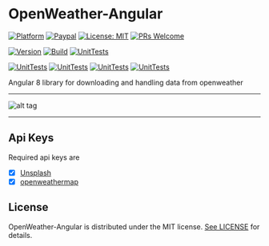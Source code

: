 # OpenWeather-Angular

[![Platform](https://img.shields.io/badge/platform-Angular-blue.svg)](https://angular.io/)
[![Paypal](https://img.shields.io/badge/paypal-donate-blue.svg)](https://www.paypal.me/GuepardoApps)
[![License: MIT](https://img.shields.io/badge/License-MIT-blue.svg)](https://opensource.org/licenses/MIT)
[![PRs Welcome](https://img.shields.io/badge/PRs-welcome-brightgreen.svg)](http://makeapullrequest.com)

[![Version](https://img.shields.io/badge/version-v0.8.0-green.svg)](src)
[![Build](https://img.shields.io/badge/build-successful-green.svg)](src)
[![UnitTests](https://img.shields.io/badge/UnitTests-successful-red.svg)](src)

[![UnitTests](https://img.shields.io/badge/Statements-Coverage-91.26-green.svg)](src)
[![UnitTests](https://img.shields.io/badge/Branch-Coverage-71.58-yellow.svg)](src)
[![UnitTests](https://img.shields.io/badge/Functions-Coverage-83.19-green.svg)](src)
[![UnitTests](https://img.shields.io/badge/Line-Coverage-91.53-green.svg)](src)

Angular 8 library for downloading and handling data from openweather

---

![alt tag](screenshots/img001.png)

---

## Api Keys

Required api keys are

- [x] [Unsplash](https://unsplash.com/)
- [x] [openweathermap](https://openweathermap.org/)

## License

OpenWeather-Angular is distributed under the MIT license. [See LICENSE](LICENSE.md) for details.
